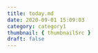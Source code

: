 ```yaml
---
title: today.md
date: 2020-09-01 15:09:03
category: category1
thumbnail: { thumbnailSrc }
draft: false
---
```


